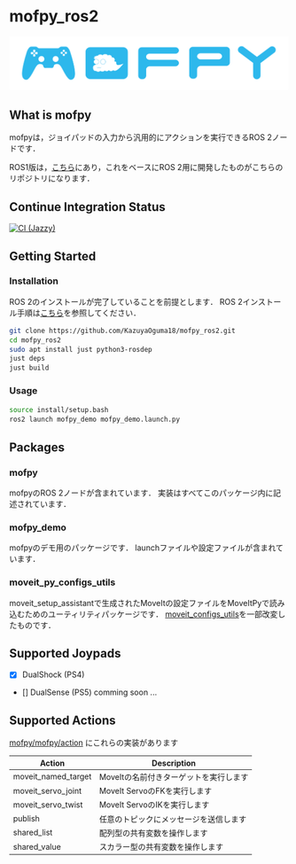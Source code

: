 # mofpy_ros2

<div style="margin: 0 auto" >
    <img src="docs/logo.png" alt="Logo of mofpy" />
</div>

## What is mofpy

mofpyは，ジョイパッドの入力から汎用的にアクションを実行できるROS 2ノードです．

ROS1版は，[こちら](https://github.com/naoki-mizuno/mofpy/tree/master)にあり，これをベースにROS 2用に開発したものがこちらのリポジトリになります．

<!-- ここにMofpyの動作イメージ図を入れる -->

## Continue Integration Status

[![CI (Jazzy)](https://github.com/KazuyaOguma18/mofpy_ros2/actions/workflows/build-and-test.yaml/badge.svg?branch=main)](https://github.com/KazuyaOguma18/mofpy_ros2/actions/workflows/build-and-test.yaml?query=branch%3Amain)

## Getting Started

### Installation

ROS 2のインストールが完了していることを前提とします．
ROS 2インストール手順は[こちら](https://docs.ros.org/en/jazzy/Installation.html)を参照してください．

```bash
git clone https://github.com/KazuyaOguma18/mofpy_ros2.git
cd mofpy_ros2
sudo apt install just python3-rosdep
just deps
just build
```

### Usage

```bash
source install/setup.bash
ros2 launch mofpy_demo mofpy_demo.launch.py
```

## Packages

### mofpy

mofpyのROS 2ノードが含まれています．
実装はすべてこのパッケージ内に記述されています．

### mofpy_demo

mofpyのデモ用のパッケージです．
launchファイルや設定ファイルが含まれています．

### moveit_py_configs_utils

moveit_setup_assistantで生成されたMoveItの設定ファイルをMoveItPyで読み込むためのユーティリティパッケージです．
[moveit_configs_utils](https://github.com/moveit/moveit2/tree/main/moveit_configs_utils)を一部改変したものです．

## Supported Joypads

- [x] DualShock (PS4)
- [] DualSense (PS5) comming soon ...

## Supported Actions

[mofpy/mofpy/action](https://github.com/KazuyaOguma18/mofpy_ros2/tree/main/mofpy/mofpy/action) にこれらの実装があります

| Action              | Description                            |
| ------------------- | -------------------------------------- |
| moveit_named_target | MoveItの名前付きターゲットを実行します |
| moveit_servo_joint  | MoveIt ServoのFKを実行します           |
| moveit_servo_twist  | MoveIt ServoのIKを実行します           |
| publish             | 任意のトピックにメッセージを送信します |
| shared_list         | 配列型の共有変数を操作します           |
| shared_value        | スカラー型の共有変数を操作します       |
